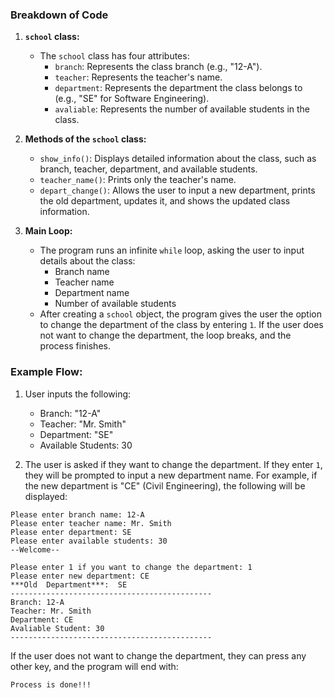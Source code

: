 
### Breakdown of Code

1. **`school` class:**
   - The `school` class has four attributes:
     - `branch`: Represents the class branch (e.g., "12-A").
     - `teacher`: Represents the teacher's name.
     - `department`: Represents the department the class belongs to (e.g., "SE" for Software Engineering).
     - `avaliable`: Represents the number of available students in the class.

2. **Methods of the `school` class:**
   - `show_info()`: Displays detailed information about the class, such as branch, teacher, department, and available students.
   - `teacher_name()`: Prints only the teacher's name.
   - `depart_change()`: Allows the user to input a new department, prints the old department, updates it, and shows the updated class information.

3. **Main Loop:**
   - The program runs an infinite `while` loop, asking the user to input details about the class:
     - Branch name
     - Teacher name
     - Department name
     - Number of available students
   - After creating a `school` object, the program gives the user the option to change the department of the class by entering `1`. If the user does not want to change the department, the loop breaks, and the process finishes.

### Example Flow:

1. User inputs the following:
   - Branch: "12-A"
   - Teacher: "Mr. Smith"
   - Department: "SE"
   - Available Students: 30

2. The user is asked if they want to change the department. If they enter `1`, they will be prompted to input a new department name. For example, if the new department is "CE" (Civil Engineering), the following will be displayed:

```
Please enter branch name: 12-A
Please enter teacher name: Mr. Smith
Please enter department: SE
Please enter available students: 30
--Welcome--

Please enter 1 if you want to change the department: 1
Please enter new department: CE
***Old  Department***:  SE
---------------------------------------------
Branch: 12-A
Teacher: Mr. Smith
Department: CE
Avaliable Student: 30
---------------------------------------------
```

If the user does not want to change the department, they can press any other key, and the program will end with:

```
Process is done!!!
```


